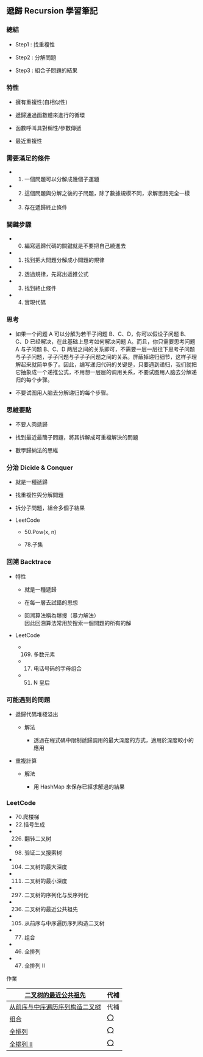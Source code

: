 ## 遞歸 Recursion 學習筆記

### 總結

- Step1 : 找重複性

- Step2 : 分解問題

- Step3 : 組合子問題的結果

### 特性

- 擁有重複性(自相似性)

- 遞歸通過函數體來進行的循環

- 函數呼叫具對稱性/參數傳遞

- 最近重複性

### 需要滿足的條件

- 1. 一個問題可以分解成幾個子運題

- 2. 這個問題與分解之後的子問題，除了數據規模不同，求解思路完全一樣

- 3. 存在遞歸終止條件

### 關鍵步驟

- 0. 編寫遞歸代碼的關鍵就是不要把自己繞進去

- 1. 找到把大問題分解成小問題的規律

- 2. 透過規律，先寫出遞推公式

- 3. 找到終止條件

- 4. 實現代碼

### 思考

- 如果一个问题 A 可以分解为若干子问题 B、C、D，你可以假设子问题 B、C、D 已经解决，在此基础上思考如何解决问题 A。而且，你只需要思考问题 A 与子问题 B、C、D 两层之间的关系即可，不需要一层一层往下思考子问题与子子问题，子子问题与子子子问题之间的关系。屏蔽掉递归细节，这样子理解起来就简单多了。因此，编写递归代码的关键是，只要遇到递归，我们就把它抽象成一个递推公式，不用想一层层的调用关系，不要试图用人脑去分解递归的每个步骤。

- 不要试图用人脑去分解递归的每个步骤。

### 思維要點

- 不要人肉遞歸

- 找到最近最簡子問題，將其拆解成可重複解決的問題

- 數學歸納法的思維

### 分治 Dicide & Conquer

- 就是一種遞歸

- 找重複性與分解問題

- 拆分子問題，組合多個子結果

- LeetCode

  - 50.Pow(x, n) 

  - 78.子集

### 回溯 Backtrace

- 特性

  - 就是一種遞歸

  - 在每一層去試錯的思想

  - 回溯算法稱為爆搜（暴力解法）  
    因此回溯算法常用於搜索一個問題的所有的解

- LeetCode

  - 169. 多数元素

  - 17. 电话号码的字母组合

  - 51. N 皇后

### 可能遇到的問題

- 遞歸代碼堆棧溢出

  - 解法

    - 透過在程式碼中限制遞歸調用的最大深度的方式，適用於深度較小的應用

- 重複計算

  - 解法

    - 用 HashMap 來保存已經求解過的結果

### LeetCode

- 70.爬楼梯
- 22.括号生成
- 226. 翻转二叉树
- 98. 验证二叉搜索树
- 104. 二叉树的最大深度
- 111. 二叉树的最小深度
- 297. 二叉树的序列化与反序列化
- 236. 二叉树的最近公共祖先
- 105. 从前序与中序遍历序列构造二叉树
- 77. 组合
- 46. 全排列
- 47. 全排列 II 



作業

| [二叉树的最近公共祖先](https://leetcode-cn.com/problems/lowest-common-ancestor-of-a-binary-tree/) | 代補                         |
| ------------------------------------------------------------ | ---------------------------- |
| [从前序与中序遍历序列构造二叉树](https://leetcode-cn.com/problems/construct-binary-tree-from-preorder-and-inorder-traversal/) | 代補                         |
| [组合](https://leetcode-cn.com/problems/combinations/)       | [⭕](./HW/[77]组合.java)      |
| [全排列](https://leetcode-cn.com/problems/permutations/)     | [⭕](./HW/[46]全排列.java)    |
| [全排列 II ](https://leetcode-cn.com/problems/permutations-ii/) | [⭕](./HW/[47]全排列_II.java) |

